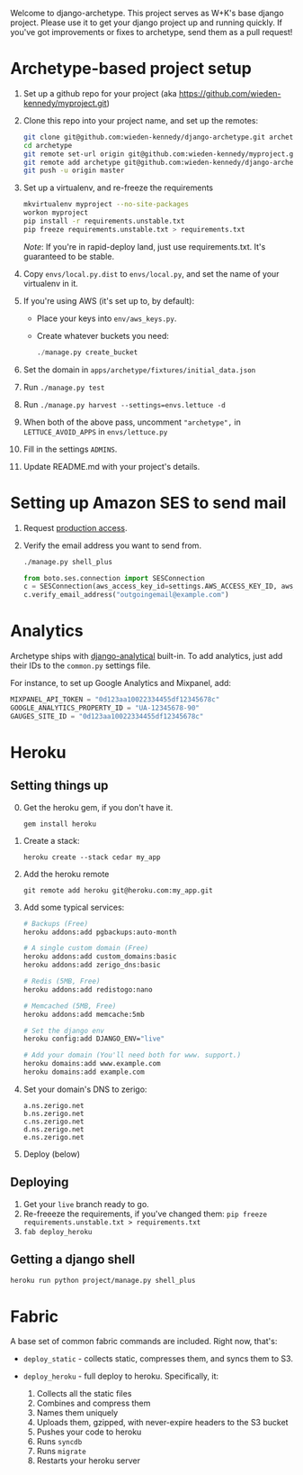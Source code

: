 Welcome to django-archetype.  This project serves as W+K's base django project.  Please use it to get your django project up and running quickly. If you've got improvements or fixes to archetype, send them as a pull request!


Archetype-based project setup
=============================

1. Set up a github repo for your project (aka https://github.com/wieden-kennedy/myproject.git)
1. Clone this repo into your project name, and set up the remotes:
    
    ```bash
    git clone git@github.com:wieden-kennedy/django-archetype.git archetype
    cd archetype
    git remote set-url origin git@github.com:wieden-kennedy/myproject.git
    git remote add archetype git@github.com:wieden-kennedy/django-archetype.git
    git push -u origin master
    ```

1. Set up a virtualenv, and re-freeze the requirements

    ```bash
    mkvirtualenv myproject --no-site-packages
    workon myproject
    pip install -r requirements.unstable.txt
    pip freeze requirements.unstable.txt > requirements.txt
    ```
    
    *Note*: If you're in rapid-deploy land, just use requirements.txt. It's guaranteed to be stable.

1. Copy `envs/local.py.dist` to `envs/local.py`, and set the name of your virtualenv in it.

1.  If you're using AWS (it's set up to, by default):
    * Place your keys into `env/aws_keys.py`.
    * Create whatever buckets you need:

        ```python
        ./manage.py create_bucket
        ```

1.  Set the domain in `apps/archetype/fixtures/initial_data.json`
1.  Run `./manage.py test`
1.  Run `./manage.py harvest --settings=envs.lettuce -d`
1.  When both of the above pass, uncomment `"archetype",` in `LETTUCE_AVOID_APPS` in `envs/lettuce.py`
1.  Fill in the settings `ADMINS`.
1.  Update README.md with your project's details.


Setting up Amazon SES to send mail
==================================

1.  Request [production access](http://aws.amazon.com/ses/fullaccessrequest/).
1.  Verify the email address you want to send from.

    ```bash
    ./manage.py shell_plus
    ```

    ```python
    from boto.ses.connection import SESConnection
    c = SESConnection(aws_access_key_id=settings.AWS_ACCESS_KEY_ID, aws_secret_access_key=settings.AWS_SECRET_ACCESS_KEY)
    c.verify_email_address("outgoingemail@example.com")
    ```

Analytics
=========

Archetype ships with [django-analytical](http://packages.python.org/django-analytical/) built-in.  To add analytics, just add their IDs to the `common.py` settings file.

For instance, to set up Google Analytics and Mixpanel, add:

```python
MIXPANEL_API_TOKEN = "0d123aa10022334455df12345678c"
GOOGLE_ANALYTICS_PROPERTY_ID = "UA-12345678-90"
GAUGES_SITE_ID = "0d123aa10022334455df12345678c"
```

Heroku
======

Setting things up
-----------------

0. Get the heroku gem, if you don't have it.
    
    ```gem install heroku```

1. Create a stack:
    
    ```heroku create --stack cedar my_app```

1. Add the heroku remote
    
    ```git remote add heroku git@heroku.com:my_app.git```

2. Add some typical services:

    ```bash
    # Backups (Free)
    heroku addons:add pgbackups:auto-month

    # A single custom domain (Free)
    heroku addons:add custom_domains:basic
    heroku addons:add zerigo_dns:basic

    # Redis (5MB, Free)
    heroku addons:add redistogo:nano

    # Memcached (5MB, Free)
    heroku addons:add memcache:5mb

    # Set the django env
    heroku config:add DJANGO_ENV="live"

    # Add your domain (You'll need both for www. support.)
    heroku domains:add www.example.com
    heroku domains:add example.com
    ```

3. Set your domain's DNS to zerigo:

    ```
    a.ns.zerigo.net
    b.ns.zerigo.net
    c.ns.zerigo.net
    d.ns.zerigo.net
    e.ns.zerigo.net
    ```

5. Deploy (below)


Deploying
---------

1. Get your `live` branch ready to go.
2. Re-freeeze the requirements, if you've changed them: `pip freeze requirements.unstable.txt > requirements.txt`
3. ```fab deploy_heroku```


Getting a django shell
----------------------

```bash
heroku run python project/manage.py shell_plus
```



Fabric
======

A base set of common fabric commands are included. Right now, that's:

* `deploy_static` - collects static, compresses them, and syncs them to S3.
* `deploy_heroku` - full deploy to heroku. Specifically, it:

    1. Collects all the static files
    1. Combines and compress them
    1. Names them uniquely
    1. Uploads them, gzipped, with never-expire headers to the S3 bucket
    1. Pushes your code to heroku
    1. Runs `syncdb`
    1. Runs `migrate`
    1. Restarts your heroku server
